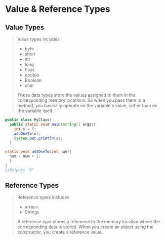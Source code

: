 # Value & Reference Types

## Value Types

> Value types includes
>
> - byte
> - short
> - int
> - long
> - float
> - double
> - Boolean
> - char
>
> These data types store the values assigned to them in the corresponding memory locations. So when you pass them to a method, you basically operate on the variable's value, rather than on the variable itself.

```java
public class MyClass{
  public static void main(String[] args){
    int x = 5;
    addOneTo(x);
    System.out.println(x);
  }

static void addOneTo(int num){
  num = num + 1;
  }
}
//Outputs "5"
```

## Reference Types

> Reference types includes
>
> - arrays
> - Strings
>
> A reference type stores a reference to the memory location where the corresponding data is stored. When you create an object  using the constructor, you create a reference value.